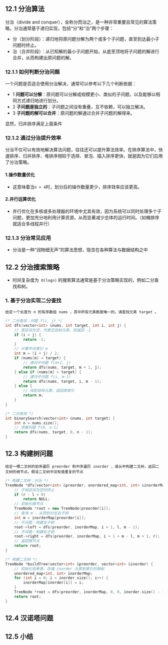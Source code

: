 ## 12.1 分治算法
分治（divide and conquer），全称分而治之，是一种非常重要且常见的算法策略。分治通常基于递归实现，包括“分”和“治”两个步骤：
- 分（划分阶段）：递归地将原问题分解为两个或多个子问题，直至到达最小子问题时终止。
- 治（合并阶段）：从已知解的最小子问题开始，从底至顶地将子问题的解进行合并，从而构建出原问题的解。

### 12.1.1 如何判断分治问题
一个问题是否适合使用分治解决，通常可以参考以下几个判断依据：
- 1 **问题可以分解**：原问题可以分解成规模更小、类似的子问题，以及能够以相同方式递归地进行划分。
- 2 **子问题是独立的**：子问题之间没有重叠，互不依赖，可以独立解决。
- 3 **子问题的解可以合并**：原问题的解通过合并子问题的解得来。

显然，归并排序满足上面条件

### 12.1.2 通过分治提升效率
分治不仅可以有效地解决算法问题，往往还可以提升算法效率。在排序算法中，快速排序、归并排序、堆排序相较于选择、冒泡、插入排序更快，就是因为它们应用了分治策略。

#### 1.操作数量优化
- 这意味着当`n > 4`时，划分后的操作数量更少，排序效率应该更高。

#### 2.并行运算优化
- 并行优化在多核或多处理器的环境中尤其有效，因为系统可以同时处理多个子问题，更加充分地利用计算资源，从而显著减少总体的运行时间。（如桶排序就适合多线程并行）

### 12.1.3 分治常见应用
- 分治是一种“润物细无声”的算法思想，隐含在各种算法与数据结构之中


## 12.2 分治搜索策略
- 时间复杂度为` O(logn)` 的搜索算法通常是基于分治策略实现的，例如二分查找和树。

### 1. 基于分治实现二分查找
```
给定一个长度为 n 的有序数组 nums ，其中所有元素都是唯一的，请查找元素 target 。
```
```C++
/* 二分查找：问题 f(i, j) */
int dfs(vector<int> &nums, int target, int i, int j) {
    // 若区间为空，代表无目标元素，则返回 -1
    if (i > j) {
        return -1;
    }
    // 计算中点索引 m
    int m = (i + j) / 2;
    if (nums[m] < target) {
        // 递归子问题 f(m+1, j)
        return dfs(nums, target, m + 1, j);
    } else if (nums[m] > target) {
        // 递归子问题 f(i, m-1)
        return dfs(nums, target, i, m - 1);
    } else {
        // 找到目标元素，返回其索引
        return m;
    }
}

/* 二分查找 */
int binarySearch(vector<int> &nums, int target) {
    int n = nums.size();
    // 求解问题 f(0, n-1)
    return dfs(nums, target, 0, n - 1);
}
``` 

## 12.3 构建树问题
```
给定一棵二叉树的前序遍历 preorder 和中序遍历 inorder ，请从中构建二叉树，返回二叉树的根节点。假设二叉树中没有值重复的节点
```
```C++
/* 构建二叉树：分治 */
TreeNode *dfs(vector<int> &preorder, unordered_map<int, int> &inorderMap, int i, int l, int r) {
    // 子树区间为空时终止
    if (r - l < 0)
        return NULL;
    // 初始化根节点
    TreeNode *root = new TreeNode(preorder[i]);
    // 查询 m ，从而划分左右子树
    int m = inorderMap[preorder[i]];
    // 子问题：构建左子树
    root->left = dfs(preorder, inorderMap, i + 1, l, m - 1);
    // 子问题：构建右子树
    root->right = dfs(preorder, inorderMap, i + 1 + m - l, m + 1, r);
    // 返回根节点
    return root;
}

/* 构建二叉树 */
TreeNode *buildTree(vector<int> &preorder, vector<int> &inorder) {
    // 初始化哈希表，存储 inorder 元素到索引的映射
    unordered_map<int, int> inorderMap;
    for (int i = 0; i < inorder.size(); i++) {
        inorderMap[inorder[i]] = i;
    }
    TreeNode *root = dfs(preorder, inorderMap, 0, 0, inorder.size() - 1);
    return root;
}
```


## 12.4 汉诺塔问题


## 12.5 小结
